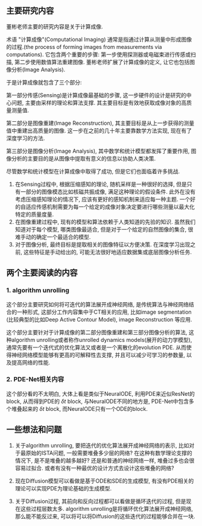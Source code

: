 ## 主要研究内容
董彬老师主要的研究内容是关于计算成像.  

术语 "计算成像"(Computational Imaging) 通常是指通过计算从测量中形成图像的过程.(the process of forming images from measurements via computations). 它包含两个重要的步骤: 第一步使用探测器或电磁束进行传感或扫描,  第二步使用数值算法重建图像. 董彬老师扩展了计算成像的定义, 让它也包括图像分析(Image Analysis).

于是计算成像就包含了三个部分:

第一部分传感(Sensing)是计算成像最基础的步骤, 这一步硬件的设计是研究的中心问题, 主要由采样的理论和算法支撑. 其主要目标是有效地获取成像对象的高质量测量值.  

第二部分是图像重建(Image Reconstruction), 其主要目标是从上一步获得的测量值中重建出高质量的图像. 这一步在之前的几十年主要靠数学方法实现, 现在有了深度学习的方法.  

第三部分是图像分析(Image Analysis), 其中数学和统计模型都发挥了重要作用, 图像分析的主要目的是从图像中提取有意义的信息以协助人类决策.  

尽管数学和统计模型在计算成像中取得了成功, 但是它们也面临着许多挑战.
1. 在Sensing过程中, 根据压缩感知的理论, 随机采样是一种很好的选择, 但是只有一部分的图像模态比如核磁共振成像, 满足这种理论的假设条件. 此外在没有考虑压缩感知理论的情况下, 应该有更好的感知机制来适应每一种主题. 一个好的自适应传感机制需要为每一个给定的成像对象决定要进行哪些测量以最大化特定的质量度量.  
2. 在图像重建过程中, 现有的模型和算法依赖于人类知道的先验的知识. 虽然我们知道对于每个模型, 哪类图像最适合, 但是对于一个给定的自然图像的集合, 很难手动的确定一个最适合的模型.  
3. 对于图像分析, 最终目标是提取相关的图像特征以方便决策. 在深度学习出现之前, 这些特征是手动给出的, 可能无法很好地适应数据集或底层图像分析任务.

## 两个主要阅读的内容
### 1. algorithm unrolling
这个部分主要研究如何将可迭代的算法展开成神经网络, 是传统算法与神经网络结合的一种形式, 这部分工作内容集中于CT相关的应用, 比如image segmentation (比较典型的比如Deep Active Contour Model), image Reconstruction 等应用.  

这个部分主要针对于计算成像的第二部分图像重建和第三部分图像分析的算法, 这种algorithm unrolling或者称作unrolled dynamics models(展开的动力学模型), 通常先要有一个迭代式的优化算法又或者是一个离散化的evolution PDE. 从而使得神经网络模型能够有更高的可解释性去支撑, 并且可以减少可学习的参数量, 以及提高网络的性能.  

### 2. PDE-Net相关内容
这个部分看的不太明白, 大体上看是类似于NeuralODE, 利用PDE来近似ResNet的block, 从而得到PDE的 $\delta t$ block, 与NeuralODE不同的地方是, PDE-Net中包含多个堆叠起来的 $\delta t$ block, 而NeuralODE只有一个ODE的block.  


## 一些想法和问题
1. 关于algorithm unrolling, 要把迭代的优化算法展开成神经网络的表示, 比如对于最原始的ISTA问题, 一般需要堆叠多少层的网络? 在这种有数学理论支撑的情况下, 是不是堆叠的越多越好? 还是和普通的神经网络一样, 堆叠过多也会很容易过拟合. 或者有没有一种最优的设计方式去设计这些堆叠的网络?

2. 现在Diffusion模型可以看做是基于ODE和SDE的生成模型, 有没有PDE相关的理论可以实现PDE为理论基础的生成模型.  

3. 关于Diffusion过程, 其前向和反向过程都可以看做是循环迭代的过程, 但是现在这些过程层数太多. algorithm unrolling是将循环优化算法展开成神经网络, 那么能不能反过来, 可以将可以将Diffusion的这些迭代的过程能够合并在一块.  
